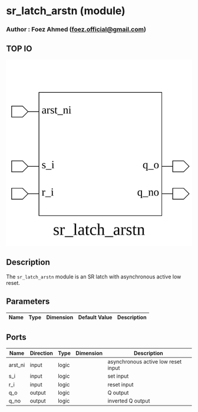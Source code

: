 # sr_latch_arstn (module)

### Author : Foez Ahmed (foez.official@gmail.com)

## TOP IO
<img src="./sr_latch_arstn_top.svg">

## Description

The `sr_latch_arstn` module is an SR latch with asynchronous active low reset.

## Parameters
|Name|Type|Dimension|Default Value|Description|
|-|-|-|-|-|

## Ports
|Name|Direction|Type|Dimension|Description|
|-|-|-|-|-|
|arst_ni|input|logic||asynchronous active low reset input|
|s_i|input|logic||set input|
|r_i|input|logic||reset input|
|q_o|output|logic||Q output|
|q_no|output|logic||inverted Q output|
